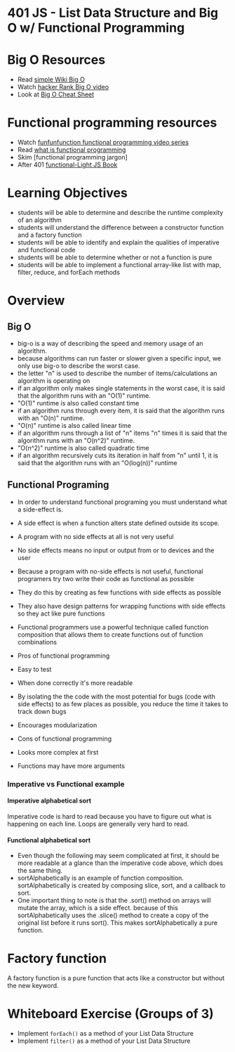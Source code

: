 401 JS - List Data Structure and Big O w/ Functional Programming
===============================================

# Big O Resources
* Read [simple Wiki Big O]
* Watch [hacker Rank Big O video]
* Look at [Big O Cheat Sheet]

# Functional programming resources
* Watch [funfunfunction functional programming video series]
* Read [what is functional programming]
* Skim [functional programming jargon]
* After 401 [functional-Light JS Book]

# Learning Objectives
* students will be able to determine and describe the runtime complexity of an algorithm
* students will understand the difference between a constructor function and a factory function
* students will be able to identify and explain the qualities of imperative and functional code
* students will be able to determine whether or not a function is pure
* students will be able to implement a functional array-like list with map, filter, reduce, and forEach methods

# Overview
## Big O
* big-o is a way of describing the speed and memory usage of an algorithm.
* because algorithms can run faster or slower given a specific input, we only use big-o to describe the worst case.
* the letter "n" is used to describe the number of items/calculations an algorithm is operating on
* if an algorithm only makes single statements in the worst case, it is said that the algorithm runs with an "O(1)" runtime.
 * "O(1)" runtime is also called constant time
* if an algorithm runs through every item, it is said that the algorithm runs with an "O(n)" runtime.
 * "O(n)" runtime is also called linear time
* if an algorithm runs through a list of "n" items "n" times it is said that the algorithm runs with an "O(n^2)" runtime.
 * "O(n^2)" runtime is also called quadratic time
* if an algorithm recursively cuts its iteration in half from "n" until 1, it is said that the algorithm runs with an "O(log(n))" runtime


## Functional Programing
* In order to understand functional programing you must understand what a side-effect is.
 * A side effect is when a function alters state defined outside its scope.  
* A program with no side effects at all is not very useful
 * No side effects means no input or output from or to devices and the user

* Because a program with no-side effects is not useful, functional programers try two write their code as functional as possible
 * They do this by creating as few functions with side effects as possible
 * They also have design patterns for wrapping functions with side effects so they act like pure functions
* Functional programmers use a powerful technique called function composition that allows them to create functions out of function combinations
* Pros of functional programming
 * Easy to test
 * When done correctly it's more readable
 * By isolating the the code with the most potential for bugs (code with side effects) to as few places as possible, you reduce the time it takes to track down bugs
 * Encourages modularization
* Cons of functional programming
 * Looks more complex at first
 * Functions may have more arguments

### Imperative vs Functional example
#### Imperative alphabetical sort
Imperative code is hard to read because you have to figure out what is happening on each line. Loops are generally very hard to read.

#### Functional alphabetical sort
* Even though the following may seem complicated at first, it should be more readable at a glance than the imperative code above, which does the same thing.
* sortAlphabetically is an example of function composition. sortAlphabetically is created by composing slice, sort, and a callback to sort.
* One important thing to note is that the .sort() method on arrays will mutate the array, which is a side effect. because of this sortAlphabetically uses the .slice() method to create a copy of the original list before it runs sort(). This makes sortAlphabetically a pure function.


# Factory function
A factory function is a pure function that acts like a constructor but without the new keyword.


# Whiteboard Exercise (Groups of 3)
* Implement `forEach()` as a method of your List Data Structure
* Implement `filter()` as a method of your List Data Structure


[simple Wiki Big O]: https://simple.wikipedia.org/wiki/Big_O_notation
[hacker Rank Big O video]: https://www.youtube.com/watch?v=v4cd1O4zkGw
[funfunfunction functional programming video series]: https://www.youtube.com/playlist?list=PL0zVEGEvSaeEd9hlmCXrk5yUyqUag-n84
[functional programming jagron]: https://github.com/hemanth/functional-programming-jargon#functional-programming-jargon
[what is functional programming]: http://blog.jenkster.com/2015/12/what-is-functional-programming.html
[functional-Light JS Book]: https://github.com/getify/Functional-Light-JS
[Big O Cheat Sheet]: http://bigocheatsheet.com/
